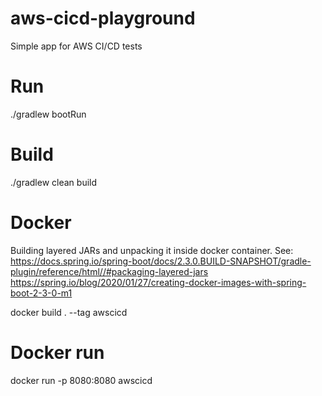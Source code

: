 # aws-cicd-playground


Simple app for AWS CI/CD tests





# Run
./gradlew bootRun


# Build
./gradlew clean build

# Docker
Building layered JARs and unpacking it inside docker container.
See:
https://docs.spring.io/spring-boot/docs/2.3.0.BUILD-SNAPSHOT/gradle-plugin/reference/html//#packaging-layered-jars
https://spring.io/blog/2020/01/27/creating-docker-images-with-spring-boot-2-3-0-m1

docker build . --tag awscicd

# Docker run

docker run -p 8080:8080 awscicd
